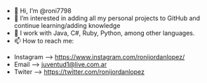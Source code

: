 - 👋 Hi, I’m @roni7798
- 👀 I’m interested in adding all my personal projects to GitHub and continue learning/adding knowledge
- 🌱 I work with Java, C#, Ruby, Python, among other languages.
- 📫 How to reach me:

* Instagram --> https://www.instagram.com/ronijordanlopez/
* Email --> juventud1@live.com.ar
* Twiter --> https://twitter.com/ronijordanlopez

<!---
roni7798/roni7798 is a ✨ special ✨ repository because its `README.md` (this file) appears on your GitHub profile.
You can click the Preview link to take a look at your changes.
--->
